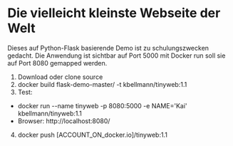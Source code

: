 # Die vielleicht kleinste Webseite der Welt

Dieses auf Python-Flask basierende Demo ist zu schulungszwecken gedacht.
Die Anwendung ist sichtbar auf Port 5000 mit Docker run soll sie auf Port 8080 gemapped werden.

1. Download oder clone source
2. docker build flask-demo-master/ -t kbellmann/tinyweb:1.1
3. Test:
- docker run --name tinyweb -p 8080:5000 -e NAME='Kai' kbellmann/tinyweb:1.1
- Browser: http://localhost:8080/
4. docker push [ACCOUNT_ON_docker.io]/tinyweb:1.1

